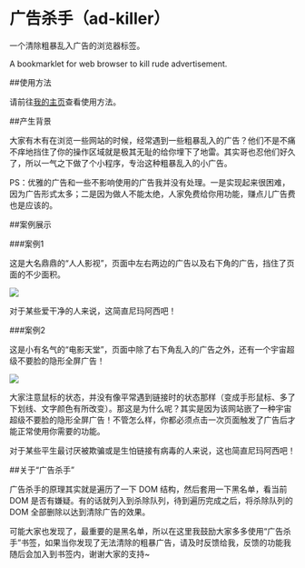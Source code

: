 广告杀手（ad-killer）
==================

一个清除粗暴乱入广告的浏览器标签。

A bookmarklet for web browser to kill rude advertisement.

##使用方法

请前往<a target="_blank" href="http://kikoshoung.me/#ad-killer">我的主页</a>查看使用方法。

##产生背景

大家有木有在浏览一些网站的时候，经常遇到一些粗暴乱入的广告？他们不是不痛不痒地挡住了你的操作区域就是极其无耻的给你埋下了地雷。其实哥也忍他们好久了，所以一气之下做了个小程序，专治这种粗暴乱入的小广告。

PS：优雅的广告和一些不影响使用的广告我并没有处理。一是实现起来很困难，因为广告形式太多；二是因为做人不能太绝，人家免费给你用功能，赚点儿广告费也是应该的。

##案例展示

###案例1

这是大名鼎鼎的“人人影视”，页面中左右两边的广告以及右下角的广告，挡住了页面的不少面积。

<img src="https://raw.github.com/kikoshoung/ad-killer/master/img/ad-killer-sample.jpg">

对于某些爱干净的人来说，这简直尼玛阿西吧！

###案例2

这是小有名气的“电影天堂”，页面中除了右下角乱入的广告之外，还有一个宇宙超级不要脸的隐形全屏广告！

<img src="https://raw.github.com/kikoshoung/ad-killer/master/img/ad-killer-sample2.jpg">

大家注意鼠标的状态，并没有像平常遇到链接时的状态那样（变成手形鼠标、多了下划线、文字颜色有所改变）。那这是为什么呢？其实是因为该网站嵌了一种宇宙超级不要脸的隐形全屏广告！不管怎么样，你都必须点击一次页面触发了广告后才能正常使用你需要的功能。

对于某些平生最讨厌被欺骗或是生怕链接有病毒的人来说，这也简直尼玛阿西吧！

##关于“广告杀手”

广告杀手的原理其实就是遍历了一下 DOM 结构，然后套用一下黑名单，看当前 DOM 是否有嫌疑。有的话就列入到杀除队列，待到遍历完成之后，将杀除队列的 DOM 全部删除以达到清除广告的效果。

可能大家也发现了，最重要的是黑名单，所以在这里我鼓励大家多多使用“广告杀手”书签，如果当你发现了无法清除的粗暴广告，请及时反馈给我，反馈的功能我随后会加入到书签内，谢谢大家的支持~
